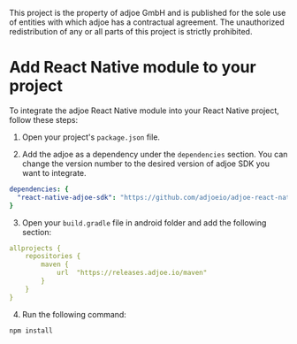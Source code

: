 
This project is the property of adjoe GmbH and is published for the sole use of entities with which adjoe has a contractual agreement.
The unauthorized redistribution of any or all parts of this project is strictly prohibited.

# Add React Native module to your project

To integrate the adjoe React Native module into your React Native project, follow these steps:

1. Open your project's `package.json` file.

2. Add the adjoe as a dependency under the `dependencies` section. You can change the version number to the desired version of adjoe SDK you want to integrate.

```yaml
dependencies: {
  "react-native-adjoe-sdk": "https://github.com/adjoeio/adjoe-react-native-sdk#v3.3.0-beta.1"
}

```
3. Open your `build.gradle` file in android folder and add the following section:

```yaml
allprojects {
    repositories {
        maven {
            url  "https://releases.adjoe.io/maven"
        }
    }
}
```

4. Run the following command:
```
npm install
```